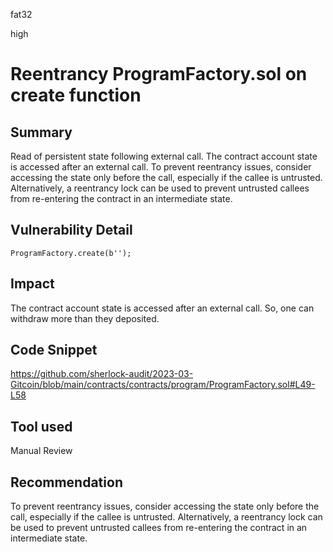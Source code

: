 fat32

high

# Reentrancy ProgramFactory.sol on create function

## Summary
Read of persistent state following external call. The contract account state is accessed after an external call. To prevent reentrancy issues, consider accessing the state only before the call, especially if the callee is untrusted. Alternatively, a reentrancy lock can be used to prevent untrusted callees from re-entering the contract in an intermediate state.
## Vulnerability Detail
```solidity
ProgramFactory.create(b'');
```
## Impact
The contract account state is accessed after an external call. So, one can withdraw more than they deposited.
## Code Snippet
https://github.com/sherlock-audit/2023-03-Gitcoin/blob/main/contracts/contracts/program/ProgramFactory.sol#L49-L58
## Tool used
Manual Review
## Recommendation
To prevent reentrancy issues, consider accessing the state only before the call, especially if the callee is untrusted. Alternatively, a reentrancy lock can be used to prevent untrusted callees from re-entering the contract in an intermediate state.